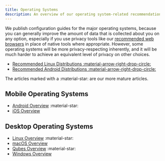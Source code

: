 ```yaml
---
title: Operating Systems
description: An overview of our operating system-related recommendations for all major computing hardware.
---
```

We publish configuration guides for the major operating systems, because you can generally improve the amount of data that is collected about you on any option, especially if you use privacy tools like our [recommended web browsers](../web-browsing/index.md) in place of native tools where appropriate. However, some operating systems will be more privacy-respecting inherently, and it will be much harder to achieve an equivalent level of privacy on other choices.

- [Recommended Linux Distributions :material-arrow-right-drop-circle:](../desktop.md)
- [Recommended Android Distributions :material-arrow-right-drop-circle:](../android/distributions.md)

The articles marked with a :material-star: are our more mature articles.

## Mobile Operating Systems

- [Android Overview](android-overview.md) :material-star:
- [iOS Overview](ios-overview.md)

## Desktop Operating Systems

- [Linux Overview](linux-overview.md) :material-star:
- [macOS Overview](macos-overview.md)
- [Qubes Overview](qubes-overview.md) :material-star:
- [Windows Overview](windows/index.md)
